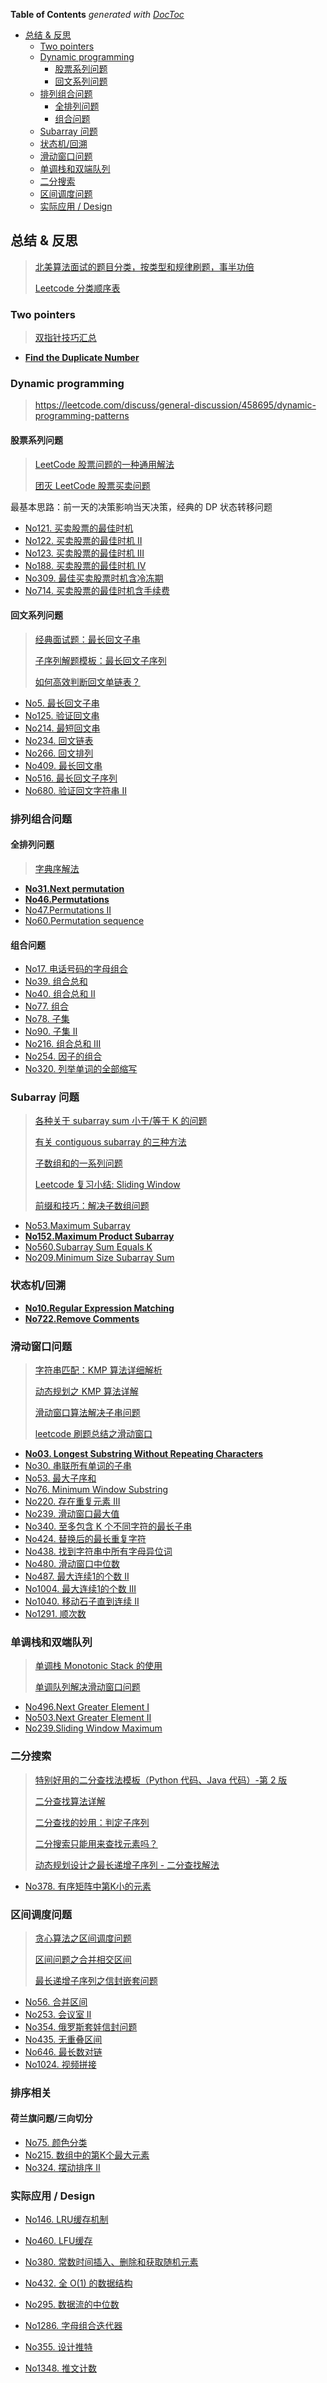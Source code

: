 <!-- START doctoc generated TOC please keep comment here to allow auto update -->
<!-- DON'T EDIT THIS SECTION, INSTEAD RE-RUN doctoc TO UPDATE -->
**Table of Contents**  *generated with [DocToc](https://github.com/thlorenz/doctoc)*

- [总结 & 反思](#%E6%80%BB%E7%BB%93--%E5%8F%8D%E6%80%9D)
  - [Two pointers](#two-pointers)
  - [Dynamic programming](#dynamic-programming)
    - [股票系列问题](#%E8%82%A1%E7%A5%A8%E7%B3%BB%E5%88%97%E9%97%AE%E9%A2%98)
    - [回文系列问题](#%E5%9B%9E%E6%96%87%E7%B3%BB%E5%88%97%E9%97%AE%E9%A2%98)
  - [排列组合问题](#%E6%8E%92%E5%88%97%E7%BB%84%E5%90%88%E9%97%AE%E9%A2%98)
    - [全排列问题](#%E5%85%A8%E6%8E%92%E5%88%97%E9%97%AE%E9%A2%98)
    - [组合问题](#%E7%BB%84%E5%90%88%E9%97%AE%E9%A2%98)
  - [Subarray 问题](#subarray-%E9%97%AE%E9%A2%98)
  - [状态机/回溯](#%E7%8A%B6%E6%80%81%E6%9C%BA%E5%9B%9E%E6%BA%AF)
  - [滑动窗口问题](#%E6%BB%91%E5%8A%A8%E7%AA%97%E5%8F%A3%E9%97%AE%E9%A2%98)
  - [单调栈和双端队列](#%E5%8D%95%E8%B0%83%E6%A0%88%E5%92%8C%E5%8F%8C%E7%AB%AF%E9%98%9F%E5%88%97)
  - [二分搜索](#%E4%BA%8C%E5%88%86%E6%90%9C%E7%B4%A2)
  - [区间调度问题](#%E5%8C%BA%E9%97%B4%E8%B0%83%E5%BA%A6%E9%97%AE%E9%A2%98)
  - [实际应用 / Design](#%E5%AE%9E%E9%99%85%E5%BA%94%E7%94%A8--design)

<!-- END doctoc generated TOC please keep comment here to allow auto update -->


## 总结 & 反思

> [北美算法面试的题目分类，按类型和规律刷题，事半功倍](https://zhuanlan.zhihu.com/p/89392459)
>
> [Leetcode 分类顺序表](https://cspiration.com/leetcodeClassification)

### Two pointers

> [双指针技巧汇总](https://mp.weixin.qq.com/s?__biz=MzAxODQxMDM0Mw==&mid=2247484505&amp;idx=1&amp;sn=0e9517f7c4021df0e6146c6b2b0c4aba&source=41#wechat_redirect)

- [**Find the Duplicate Number**](./leetcode/JavaScript/No287.find-the-duplicate-number.js)

### Dynamic programming

> https://leetcode.com/discuss/general-discussion/458695/dynamic-programming-patterns

#### 股票系列问题

> [LeetCode 股票问题的一种通用解法](https://mp.weixin.qq.com/s?__biz=MzAxODQxMDM0Mw==&mid=2247484509&amp;idx=1&amp;sn=21ace57f19d996d46e82bd7d806a2e3c&source=41#wechat_redirect)
>
> [团灭 LeetCode 股票买卖问题](https://mp.weixin.qq.com/s?__biz=MzAxODQxMDM0Mw==&mid=2247484508&idx=1&sn=42cae6e7c5ccab1f156a83ea65b00b78&chksm=9bd7fa54aca07342d12ae149dac3dfa76dc42bcdd55df2c71e78f92dedbbcbdb36dec56ac13b&scene=21#wechat_redirect)

最基本思路：前一天的决策影响当天决策，经典的 DP 状态转移问题

- [No121. 买卖股票的最佳时机](https://leetcode-cn.com/problems/best-time-to-buy-and-sell-stock/submissions/)
- [No122. 买卖股票的最佳时机 II](https://leetcode-cn.com/problems/best-time-to-buy-and-sell-stock-ii/)
- [No123. 买卖股票的最佳时机 III](https://leetcode-cn.com/problems/best-time-to-buy-and-sell-stock-iii/)
- [No188. 买卖股票的最佳时机 IV](https://leetcode-cn.com/problems/best-time-to-buy-and-sell-stock-iv/)
- [No309. 最佳买卖股票时机含冷冻期](https://leetcode-cn.com/problems/best-time-to-buy-and-sell-stock-with-cooldown/)
- [No714. 买卖股票的最佳时机含手续费](https://leetcode-cn.com/problems/best-time-to-buy-and-sell-stock-with-transaction-fee/)

#### 回文系列问题

> [经典面试题：最长回文子串](https://mp.weixin.qq.com/s?__biz=MzAxODQxMDM0Mw==&mid=2247484471&idx=1&sn=7c26d04a1f035770920d31377a1ebd42&chksm=9bd7fa3faca07329189e9e8b51e1a665166946b66b8e8978299ba96d5f2c0d3eafa7db08b681&scene=21#wechat_redirect)
>
> [子序列解题模板：最长回文子序列](https://mp.weixin.qq.com/s/zNai1pzXHeB2tQE6AdOXTA)
>
> [如何高效判断回文单链表？](https://mp.weixin.qq.com/s/tCgEoOlZKS_ohuTx1VxJ-Q)

- [No5. 最长回文子串](https://leetcode-cn.com/problems/longest-palindromic-substring/)
- [No125. 验证回文串](https://leetcode-cn.com/problems/valid-palindrome/)
- [No214. 最短回文串](https://leetcode-cn.com/problems/shortest-palindrome/)
- [No234. 回文链表](https://leetcode-cn.com/problems/palindrome-linked-list/)
- [No266. 回文排列](https://leetcode-cn.com/problems/palindrome-permutation/)
- [No409. 最长回文串](https://leetcode-cn.com/problems/longest-palindrome/)
- [No516. 最长回文子序列](https://leetcode-cn.com/problems/longest-palindromic-subsequence/)
- [No680. 验证回文字符串 II](https://leetcode-cn.com/problems/valid-palindrome-ii/)

### 排列组合问题

#### 全排列问题

> [字典序解法](../permutation-and-combination/README.md)

- [**No31.Next permutation**](../leetcode/JavaScript/No31.next-permutation.js)
- [**No46.Permutations**](../leetcode/JavaScript/No46.permutations.js)
- [No47.Permutations II](../leetcode/JavaScript/No47.permutations-II.js)
- [No60.Permutation sequence](../leetcode/JavaScript/No60.permutation-sequence.js)

#### 组合问题

- [No17. 电话号码的字母组合](https://leetcode-cn.com/problems/letter-combinations-of-a-phone-number/)
- [No39. 组合总和](https://leetcode-cn.com/problems/combination-sum/)
- [No40. 组合总和 II](https://leetcode-cn.com/problems/combination-sum-ii/)
- [No77. 组合](https://leetcode-cn.com/problems/combinations/)
- [No78. 子集](https://leetcode-cn.com/problems/subsets/)
- [No90. 子集 II](https://leetcode-cn.com/problems/subsets-ii/)
- [No216. 组合总和 III](https://leetcode-cn.com/problems/combination-sum-iii/)
- [No254. 因子的组合](https://leetcode-cn.com/problems/factor-combinations/)
- [No320. 列举单词的全部缩写](https://leetcode-cn.com/problems/generalized-abbreviation/)

### Subarray 问题

> [各种关于 subarray sum 小于/等于 K 的问题](https://www.acwing.com/blog/content/49/)
>
> [有关 contiguous subarray 的三种方法](https://zhuanlan.zhihu.com/p/37570405)
>
> [子数组和的一系列问题](https://cttrevor.github.io/2018/01/20/subarray-sum/)
>
> [Leetcode 复习小结: Sliding Window](https://segmentfault.com/a/1190000019615321)
>
> [前缀和技巧：解决子数组问题](https://mp.weixin.qq.com/s?__biz=MzAxODQxMDM0Mw==&mid=2247484488&amp;idx=1&amp;sn=848f76e86fce722e70e265d0c6f84dc3&source=41#wechat_redirect)


- [No53.Maximum Subarray](../leetcode/JavaScript/No53.maximum-subarray.js)
- [**No152.Maximum Product Subarray**](../leetcode/JavaScript/No152.maximum-product-subarray.js)
- [No560.Subarray Sum Equals K](../leetcode/JavaScript/No560.subarray-sum-equals-k.js)
- [No209.Minimum Size Subarray Sum](../leetcode/JavaScript/No209.minimum-size-subarray-sum.js)

### 状态机/回溯

- [**No10.Regular Expression Matching**](../leetcode/JavaScript/No10.regular-expression-matching.js)
- [**No722.Remove Comments**](../leetcode/JavaScript/No722.remove-comments.js)

### 滑动窗口问题

> [字符串匹配：KMP 算法详细解析](https://blog.sengxian.com/algorithms/kmp)
>
> [动态规划之 KMP 算法详解](https://mp.weixin.qq.com/s?__biz=MzAxODQxMDM0Mw==&mid=2247484475&idx=1&sn=8e9518d67ae8f4c16f14fb0c4d584c79&chksm=9bd7fa33aca07325c056c017b7ff5b434a11fe7fee1a0c14aacbc9f1dd317bb7770cb1faef36&scene=21#wechat_redirect)
>
> [滑动窗口算法解决子串问题](https://mp.weixin.qq.com/s?__biz=MzAxODQxMDM0Mw==&mid=2247484504&amp;idx=1&amp;sn=5ecbab87e42033cc0a62b635cc436977&source=41#wechat_redirect)
>
> [leetcode 刷题总结之滑动窗口](https://blog.csdn.net/qq_43152052/article/details/102840715)

- [**No03. Longest Substring Without Repeating Characters**](../leetcode/JavaScript/No03.longest-substring-without-repeating-characters.js)
- [No30. 串联所有单词的子串](https://leetcode-cn.com/problems/substring-with-concatenation-of-all-words/)
- [No53. 最大子序和](https://leetcode-cn.com/problems/maximum-subarray/)
- [No76. Minimum Window Substring](../leetcode/JavaScript/No76.minimum-window-substring.js)
- [No220. 存在重复元素 III](https://leetcode-cn.com/problems/contains-duplicate-iii/)
- [No239. 滑动窗口最大值](https://leetcode-cn.com/problems/sliding-window-maximum/)
- [No340. 至多包含 K 个不同字符的最长子串](https://leetcode-cn.com/problems/longest-substring-with-at-most-k-distinct-characters/)
- [No424. 替换后的最长重复字符](https://leetcode-cn.com/problems/longest-repeating-character-replacement/solution/hua-dong-chuang-kou-chang-gui-tao-lu-by-xiaoneng/)
- [No438. 找到字符串中所有字母异位词](https://leetcode-cn.com/problems/find-all-anagrams-in-a-string/submissions/)
- [No480. 滑动窗口中位数](https://leetcode-cn.com/problems/sliding-window-median/)
- [No487. 最大连续1的个数 II](https://leetcode-cn.com/problems/max-consecutive-ones-ii/)
- [No1004. 最大连续1的个数 III](https://leetcode-cn.com/problems/max-consecutive-ones-iii/)
- [No1040. 移动石子直到连续 II](https://leetcode-cn.com/problems/moving-stones-until-consecutive-ii/)
- [No1291. 顺次数](https://leetcode-cn.com/problems/sequential-digits/)

### 单调栈和双端队列

> [单调栈 Monotonic Stack 的使用](https://mp.weixin.qq.com/s?__biz=MzAxODQxMDM0Mw==&mid=2247484525&amp;idx=1&amp;sn=3d2e63694607fec72455a52d9b15d4e5&source=41&ascene=0&devicetype=iOS13.3.1&version=17000a2c&nettype=WIFI&abtest_cookie=AAACAA%3D%3D&lang=zh_CN&fontScale=100)
>
> [单调队列解决滑动窗口问题](https://mp.weixin.qq.com/s?__biz=MzAxODQxMDM0Mw==&mid=2247484506&amp;idx=1&amp;sn=fcaae7325b10905c808e085f8802b4eb&source=41#wechat_redirect)

- [No496.Next Greater Element I](../leetcode/JavaScript/No496.next-greater-element-I.js)
- [No503.Next Greater Element II](../leetcode/JavaScript/No503.next-greater-element-II.js)
- [No239.Sliding Window Maximum](../leetcode/JavaScript/No239.sliding-window-maximum.js)

### 二分搜索

> [特别好用的二分查找法模板（Python 代码、Java 代码）-第 2 版](https://www.liwei.party/2019/06/19/leetcode-solution-new/search-insert-position/#toc-heading-6)
>
> [二分查找算法详解](https://mp.weixin.qq.com/s?__biz=MzAxODQxMDM0Mw==&mid=2247484507&amp;idx=1&amp;sn=36b8808fb8fac0e1906493347d3c96e6&source=41#wechat_redirect)
>
> [二分查找的妙用：判定子序列](https://mp.weixin.qq.com/s?__biz=MzAxODQxMDM0Mw==&mid=2247484479&idx=1&sn=31a3fc4aebab315e01ea510e482b186a&chksm=9bd7fa37aca0732103ca82e6f2cc23f475cf771696958456fc17d7662abb6b0879e8dfbaf7a1&scene=21#wechat_redirect)
>
> [二分搜索只能用来查找元素吗？](https://mp.weixin.qq.com/s?__biz=MzAxODQxMDM0Mw==&mid=2247484598&idx=1&sn=69edaf4a7f6bfd0b1185cae5d0689c1d&chksm=9bd7fabeaca073a8820bc93cb67a8e26fa9eaa1ab9717b7e3ac41b4aac12235067c8af3520d5&scene=21#wechat_redirect)
>
> [动态规划设计之最长递增子序列 - 二分查找解法](https://mp.weixin.qq.com/s?__biz=MzAxODQxMDM0Mw==&mid=2247484498&idx=1&sn=df58ef249c457dd50ea632f7c2e6e761&chksm=9bd7fa5aaca0734c29bcf7979146359f63f521e3060c2acbf57a4992c887aeebe2a9e4bd8a89&scene=21#wechat_redirect)

- [No378. 有序矩阵中第K小的元素](https://leetcode-cn.com/problems/kth-smallest-element-in-a-sorted-matrix/)

### 区间调度问题

> [贪心算法之区间调度问题](https://mp.weixin.qq.com/s?__biz=MzAxODQxMDM0Mw==&mid=2247484493&amp;idx=1&amp;sn=1615b8a875b770f25875dab54b7f0f6f&source=41#wechat_redirect)
>
> [区间问题之合并相交区间](https://mp.weixin.qq.com/s?__biz=MzAxODQxMDM0Mw==&mid=2247484492&amp;idx=1&amp;sn=578d4bf538908b8042ed38ee92405455&source=41#wechat_redirect)
>
> [最长递增子序列之信封嵌套问题](https://mp.weixin.qq.com/s?__biz=MzAxODQxMDM0Mw==&mid=2247484494&amp;idx=1&amp;sn=0e90d7fbf812fd1f4c408b5cc5fdf8c6&source=41#wechat_redirect)

- [No56. 合并区间](https://leetcode-cn.com/problems/merge-intervals/)
- [No253. 会议室 II](https://leetcode-cn.com/problems/meeting-rooms-ii/)
- [No354. 俄罗斯套娃信封问题](https://leetcode-cn.com/problems/russian-doll-envelopes/)
- [No435. 无重叠区间](https://leetcode-cn.com/problems/non-overlapping-intervals/)
- [No646. 最长数对链](https://leetcode-cn.com/problems/maximum-length-of-pair-chain/)
- [No1024. 视频拼接](https://leetcode-cn.com/problems/video-stitching/comments/)

### 排序相关

#### 荷兰旗问题/三向切分

- [No75. 颜色分类](https://leetcode-cn.com/problems/sort-colors/)
- [No215. 数组中的第K个最大元素](https://leetcode-cn.com/problems/kth-largest-element-in-an-array/)
- [No324. 摆动排序 II](https://leetcode-cn.com/problems/wiggle-sort-ii/)

### 实际应用 / Design

- [No146. LRU缓存机制](https://leetcode-cn.com/problems/lru-cache/)
- [No460. LFU缓存](https://leetcode-cn.com/problems/lfu-cache/)

- [No380. 常数时间插入、删除和获取随机元素](https://leetcode-cn.com/problems/insert-delete-getrandom-o1/)
- [No432. 全 O(1) 的数据结构](https://leetcode-cn.com/problems/all-oone-data-structure/)

- [No295. 数据流的中位数](https://leetcode-cn.com/problems/find-median-from-data-stream/)
- [No1286. 字母组合迭代器](https://leetcode-cn.com/problems/iterator-for-combination/)

- [No355. 设计推特](https://leetcode-cn.com/problems/design-twitter/)
- [No1348. 推文计数](https://leetcode-cn.com/problems/tweet-counts-per-frequency/)
